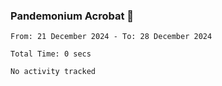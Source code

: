 ### Pandemonium Acrobat 🤸

<!--START_SECTION:waka-->

```all_time
From: 21 December 2024 - To: 28 December 2024

Total Time: 0 secs

No activity tracked
```

<!--END_SECTION:waka-->
